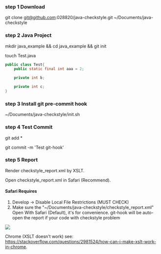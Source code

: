 
### step 1 Download
git clone git@github.com:028820/java-checkstyle.git ~/Documents/java-checkstyle

### step 2 Java Project

mkdir java\_example && cd java\_example && git init

touch Test.java

```java
public class Test{
	public static final int aaa = 2;

	private int b;

	private int c;
}
```

### step 3 Install git pre-commit hook
~/Documents/java-checkstyle/init.sh

### step 4 Test Commit
git add *

git commit -m 'Test git-hook'

### step 5 Report

Render checkstyle_report.xml by XSLT.

Open checkstyle_report.xml in Safari (Recommend).

#### Safari Requires
1. Develop -> Disable Local File Restrictions (MUST CHECK)
2. Make sure the "~/Documents/java-checkstyle/checkstyle_report.xml" Open With Safari (Default), it's for convenience. git-hook will be auto-open the report if your code with checkstyle problem

![](https://028820.github.io/img/checkstyle/checkstyle_error.png)


Chrome (XSLT doesn't work) see: 
https://stackoverflow.com/questions/2981524/how-can-i-make-xslt-work-in-chrome.

